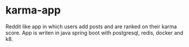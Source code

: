 # karma-app

Reddit like app in which users add posts and are ranked on their karma score. App is writen in java spring boot with
postgresql, redis, docker and k8.
